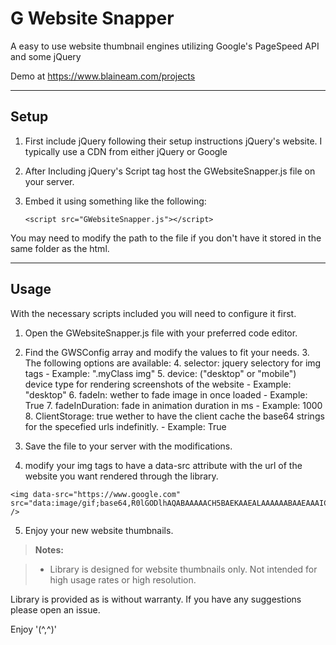 
G Website Snapper
===================


A easy to use website thumbnail engines utilizing Google's PageSpeed API and some jQuery

Demo at https://www.blaineam.com/projects

----------


Setup
-------------

 1. First include jQuery following their setup instructions jQuery's
    website. I typically use a CDN from either jQuery or Google
    
 2. After Including jQuery's Script tag host the GWebsiteSnapper.js file
    on your server.
    
 3. Embed it using something like the following:
    
        <script src="GWebsiteSnapper.js"></script>

You may need to modify the path to the file if you don't have it stored in the same folder as the html.


----------


Usage
-------------
With the necessary scripts included you will need to configure it first.

 1. Open the GWebsiteSnapper.js file with your preferred code editor.
 
 2. Find the GWSConfig array and modify the values to fit your needs.
	 3. The following options are available:
		 4. selector:  jquery selectory for img tags 
			 - Example: ".myClass img"
		 5. device: ("desktop" or "mobile") device type for rendering screenshots of the website
		 - Example: "desktop"
		 6. fadeIn:  wether to fade image in once loaded
		 - Example: True
		 7. fadeInDuration: fade in animation duration in ms
		 - Example: 1000
		 8. ClientStorage: true wether to have the client cache the base64 strings for the specefied urls indefinitly.
		 - Example: True
 3. Save the file to your server with the modifications.

 4. modify your img tags to have a data-src attribute with the url of the website you want rendered through the library.

```
<img data-src="https://www.google.com" src="data:image/gif;base64,R0lGODlhAQABAAAAACH5BAEKAAEALAAAAAABAAEAAAICTAEAOw==" />
```

 5. Enjoy your new website thumbnails.

> **Notes:**

> - Library is designed for website thumbnails only. Not intended for high usage rates or high resolution.


Library is provided as is without warranty. If you have any suggestions please open an issue.

Enjoy '(^,^)'
